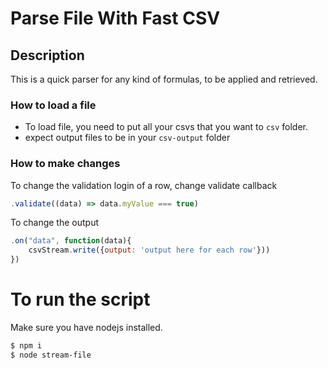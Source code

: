 # Parse File With Fast CSV

## Description
This is a quick parser for any kind of formulas, to be applied and retrieved.

### How to load a file
- To load file, you need to put all your csvs that you want to `csv` folder.
- expect output files to be in your `csv-output` folder

### How to make changes


To change the validation login of a row, change  validate callback
```js
.validate((data) => data.myValue === true)
```

To change the output
```js
.on("data", function(data){
    csvStream.write({output: 'output here for each row'}))
})
```

# To run the script

Make sure you have nodejs installed.

```sh
$ npm i
$ node stream-file
```
